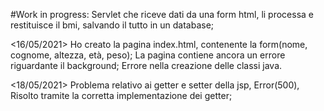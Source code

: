 #Work in progress: Servlet che riceve dati da una form html, li processa e restituisce il bmi, salvando il tutto in un database;

<16/05/2021> Ho creato la pagina index.html, contenente la form(nome, cognome, altezza, età, peso); 
La pagina contiene ancora un errore riguardante il background;
Errore nella creazione delle classi java.

<18/05/2021> Problema relativo ai getter e setter della jsp, Error(500), Risolto tramite la corretta implementazione dei getter;
